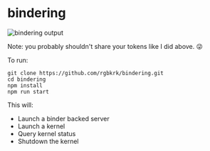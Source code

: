 # bindering

![bindering output](https://user-images.githubusercontent.com/836375/33342690-cfc50bf6-d437-11e7-9ae6-b55a66d5288d.png)

Note: you probably shouldn't share your tokens like I did above. 😜

To run:

```
git clone https://github.com/rgbkrk/bindering.git
cd bindering
npm install
npm run start
```

This will:

* Launch a binder backed server
* Launch a kernel
* Query kernel status
* Shutdown the kernel


